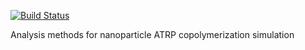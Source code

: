 [![Build Status](https://travis-ci.org/smerz1989/copoly-analysis.svg?branch=master)](https://travis-ci.org/smerz1989/copoly-analysis)

Analysis methods for nanoparticle ATRP copolymerization simulation
